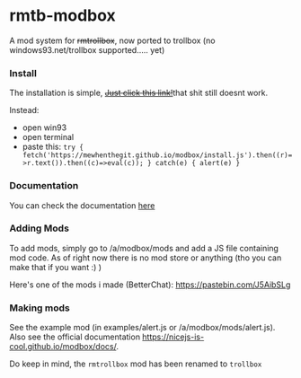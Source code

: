 # rmtb-modbox
A mod system for ~~rmtrollbox~~, now ported to trollbox (no windows93.net/trollbox supported..... yet)
### Install
The installation is simple, ~~[Just click this link!](https://windows93.net/#!js%20try%20%7B%20fetch%28%27http%3A%2F%2Fmodbox.codersquack.nl%2Finstall.js%27%29.then%28%28r%29%3D%3Er.text%28%29%29.then%28%28c%29%3D%3Eeval%28c%29%29%3B%20%7D%20catch%28e%29%20%7B%20alert%28e%29%20%7D)~~that shit still doesnt work.

Instead:
- open win93
- open terminal
- paste this: `try { fetch('https://mewhenthegit.github.io/modbox/install.js').then((r)=>r.text()).then((c)=>eval(c)); } catch(e) { alert(e) }`
### Documentation
You can check the documentation [here](https://nicejs-is-cool.github.io/modbox/docs)

### Adding Mods
To add mods, simply go to /a/modbox/mods and add a JS file containing mod code. As of right now there is no mod store or anything (tho you can make that if you want :) \)

Here's one of the mods i made (BetterChat): https://pastebin.com/J5AibSLg 

### Making mods
See the example mod (in examples/alert.js or /a/modbox/mods/alert.js). Also see the official documentation https://nicejs-is-cool.github.io/modbox/docs/.

Do keep in mind, the `rmtrollbox` mod has been renamed to `trollbox`